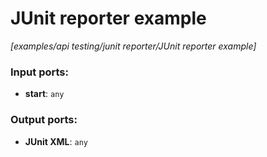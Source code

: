 # JUnit reporter example

_[examples/api testing/junit reporter/JUnit reporter example]_

### Input ports:

* __start__: ` any `

### Output ports:

* __JUnit XML__: ` any `

